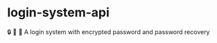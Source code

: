 # login-system-api
:lock: :key: :email: A login system with encrypted password and password recovery
